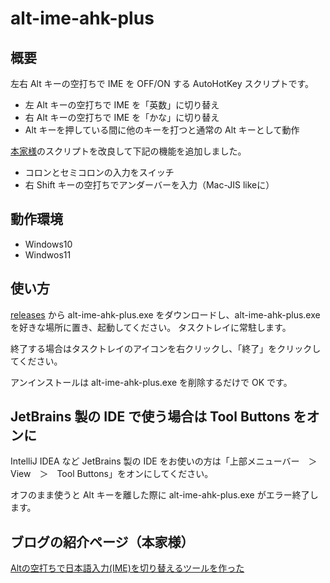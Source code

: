 # alt-ime-ahk-plus

## 概要

左右 Alt キーの空打ちで IME を OFF/ON する AutoHotKey スクリプトです。

- 左 Alt キーの空打ちで IME を「英数」に切り替え
- 右 Alt キーの空打ちで IME を「かな」に切り替え
- Alt キーを押している間に他のキーを打つと通常の Alt キーとして動作

[本家様](https://github.com/karakaram/alt-ime-ahk)のスクリプトを改良して下記の機能を追加しました。

- コロンとセミコロンの入力をスイッチ
- 右 Shift キーの空打ちでアンダーバーを入力（Mac-JIS likeに）


## 動作環境

- Windows10
- Windwos11

## 使い方

[releases](https://github.com/tealgreen0503/alt-ime-ahk-plus/releases) から alt-ime-ahk-plus.exe をダウンロードし、alt-ime-ahk-plus.exe を好きな場所に置き、起動してください。 タスクトレイに常駐します。

終了する場合はタスクトレイのアイコンを右クリックし、「終了」をクリックしてください。

アンインストールは alt-ime-ahk-plus.exe を削除するだけで OK です。

## JetBrains 製の IDE で使う場合は Tool Buttons をオンに

IntelliJ IDEA など JetBrains 製の IDE をお使いの方は「上部メニューバー　＞　View　＞　Tool Buttons」をオンにしてください。

オフのまま使うと Alt キーを離した際に alt-ime-ahk-plus.exe がエラー終了します。

## ブログの紹介ページ（本家様）

[Altの空打ちで日本語入力(IME)を切り替えるツールを作った](http://www.karakaram.com/alt-ime-on-off/)

